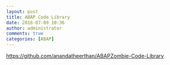 ```yaml
---
layout: post
title: ABAP Code Library
date: 2016-07-09 10:36
author: administrator
comments: true
categories: [ABAP]
---
```

<a href="https://github.com/anandatheerthan/ABAPZombie-Code-Library">https://github.com/anandatheerthan/ABAPZombie-Code-Library</a>
